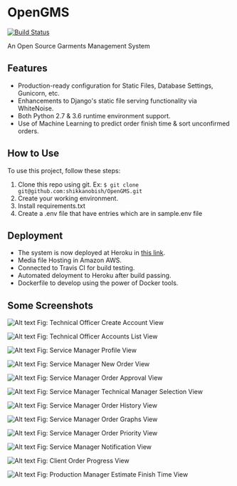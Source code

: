 # OpenGMS
[![Build Status](https://travis-ci.org/shikkanobish/OpenGMS.svg?branch=master)](https://travis-ci.org/shikkanobish/OpenGMS)


An Open Source Garments Management System

## Features

- Production-ready configuration for Static Files, Database Settings, Gunicorn, etc.
- Enhancements to Django's static file serving functionality via WhiteNoise.
- Both Python 2.7 & 3.6 runtime environment support.
- Use of Machine Learning to predict order finish time & sort unconfirmed orders.

## How to Use

To use this project, follow these steps:
1. Clone this repo using git. Ex: `$ git clone git@github.com:shikkanobish/OpenGMS.git`
2. Create your working environment.
3. Install requirements.txt
4. Create a .env file that have entries which are in sample.env file

## Deployment

- The system is now deployed at Heroku in [this link](https://opengms.herokuapp.com/).
- Media file Hosting in Amazon AWS.
- Connected to Travis CI for build testing.
- Automated deloyment to Heroku after build passing.
- Dockerfile to develop using the power of Docker tools.

## Some Screenshots

![Alt text](media/Screenshots/TechnicalOfficerCreateAccount.png?raw=true "Technical Officer Create Account View")
Fig: Technical Officer Create Account View


![Alt text](media/Screenshots/TechnicalOfficerAccounts.png?raw=true "Technical Officer Accounts List View")
Fig: Technical Officer Accounts List View

![Alt text](media/Screenshots/ServiceManagerProfile.png?raw=true "Service Manager Profile View")
Fig: Service Manager Profile View


![Alt text](media/Screenshots/ServiceManagerNewOrder.png?raw=true "Service Manager New Order View")
Fig: Service Manager New Order View


![Alt text](media/Screenshots/ServiceManagerOrderApproval.png?raw=true "Service Manager Order Approval View")
Fig: Service Manager Order Approval View


![Alt text](media/Screenshots/ServiceManagerTechnicalSelection.png?raw=true "Service Manager Technical Manager Selection View")
Fig: Service Manager Technical Manager Selection View


![Alt text](media/Screenshots/ServiceManagerOrderHistory.png?raw=true "Service Manager Order History View")
Fig: Service Manager Order History View


![Alt text](media/Screenshots/ServiceManagerGraphs.png?raw=true "Service Manager Order Graphs View")
Fig: Service Manager Order Graphs View


![Alt text](media/Screenshots/ServiceManagerPriority.png?raw=true "Service Manager Order Priority View")
Fig: Service Manager Order Priority View


![Alt text](media/Screenshots/ServiceManagerNotification.png?raw=true "Service Manager Notification View")
Fig: Service Manager Notification View


![Alt text](media/Screenshots/ClientOrderProgress.png?raw=true "Client Order Progress View")
Fig: Client Order Progress View


![Alt text](media/Screenshots/ProductionManagerEstimate.png?raw=true "Production Manager Estimate Finish Time View")
Fig: Production Manager Estimate Finish Time View

